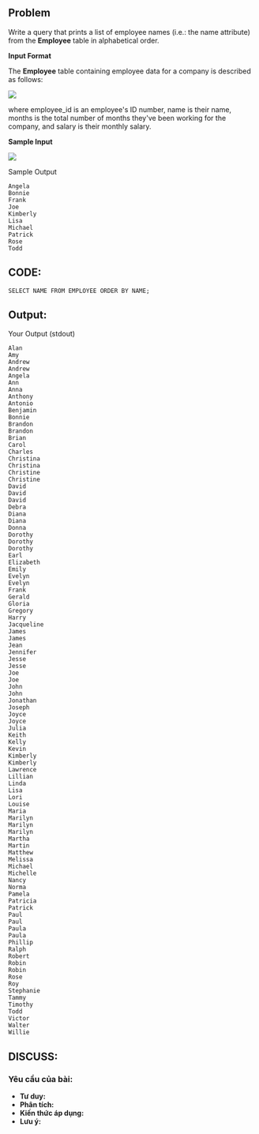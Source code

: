## Problem

Write a query that prints a list of employee names (i.e.: the name attribute) from the **Employee** table in alphabetical order.

**Input Format**

The **Employee** table containing employee data for a company is described as follows:

![](https://s3.amazonaws.com/hr-challenge-images/19629/1458557872-4396838885-ScreenShot2016-03-21at4.27.13PM.png)

where employee_id is an employee's ID number, name is their name, months is the total number of months they've been working for the company, and salary is their monthly salary.

**Sample Input**

![](https://s3.amazonaws.com/hr-challenge-images/19629/1458558202-9a8721e44b-ScreenShot2016-03-21at4.32.59PM.png)

Sample Output

    Angela
    Bonnie
    Frank
    Joe
    Kimberly
    Lisa
    Michael
    Patrick
    Rose
    Todd
    
## CODE:

    SELECT NAME FROM EMPLOYEE ORDER BY NAME;
    
## Output:
Your Output (stdout)

    Alan 
    Amy 
    Andrew 
    Andrew 
    Angela 
    Ann 
    Anna 
    Anthony 
    Antonio 
    Benjamin 
    Bonnie 
    Brandon 
    Brandon 
    Brian 
    Carol 
    Charles 
    Christina 
    Christina 
    Christine 
    Christine 
    David 
    David 
    David 
    Debra 
    Diana 
    Diana 
    Donna 
    Dorothy 
    Dorothy 
    Dorothy 
    Earl 
    Elizabeth 
    Emily 
    Evelyn 
    Evelyn 
    Frank 
    Gerald 
    Gloria 
    Gregory 
    Harry 
    Jacqueline 
    James 
    James 
    Jean 
    Jennifer 
    Jesse 
    Jesse 
    Joe 
    Joe 
    John 
    John 
    Jonathan 
    Joseph 
    Joyce 
    Joyce 
    Julia 
    Keith 
    Kelly 
    Kevin 
    Kimberly 
    Kimberly 
    Lawrence 
    Lillian 
    Linda 
    Lisa 
    Lori 
    Louise 
    Maria 
    Marilyn 
    Marilyn 
    Marilyn 
    Martha 
    Martin 
    Matthew 
    Melissa 
    Michael 
    Michelle 
    Nancy 
    Norma 
    Pamela 
    Patricia 
    Patrick 
    Paul 
    Paul 
    Paula 
    Paula 
    Phillip 
    Ralph 
    Robert 
    Robin 
    Robin 
    Rose 
    Roy 
    Stephanie 
    Tammy 
    Timothy 
    Todd 
    Victor 
    Walter 
    Willie 

## DISCUSS:
### Yêu cầu của bài: 
- **Tư duy:** 
- **Phân tích:**
- **Kiến thức áp dụng:**
- **Lưu ý:**
